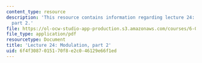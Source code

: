 ```yaml
---
content_type: resource
description: 'This resource contains information regarding lecture 24: modulation,
  part 2.'
file: https://ol-ocw-studio-app-production.s3.amazonaws.com/courses/6-003-signals-and-systems-fall-2011/6f4f3087015170f8e2c046129e66f1ed_MIT6_003F11_lec24.pdf
file_type: application/pdf
resourcetype: Document
title: 'Lecture 24: Modulation, part 2'
uid: 6f4f3087-0151-70f8-e2c0-46129e66f1ed
---
```

